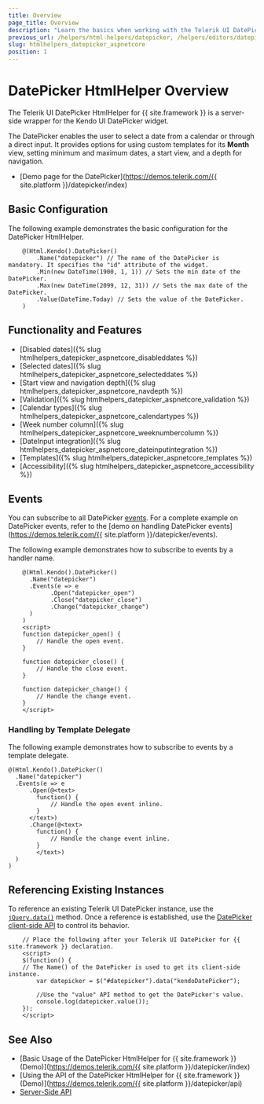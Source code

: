 ```yaml
---
title: Overview
page_title: Overview
description: "Learn the basics when working with the Telerik UI DatePicker HtmlHelper for {{ site.framework }}."
previous_url: /helpers/html-helpers/datepicker, /helpers/editors/datepicker/overview
slug: htmlhelpers_datepicker_aspnetcore
position: 1
---
```


# DatePicker HtmlHelper Overview

The Telerik UI DatePicker HtmlHelper for {{ site.framework }} is a server-side wrapper for the Kendo UI DatePicker widget.

The DatePicker enables the user to select a date from a calendar or through a direct input. It provides options for using custom templates for its **Month** view, setting minimum and maximum dates, a start view, and a depth for navigation.

* [Demo page for the DatePicker](https://demos.telerik.com/{{ site.platform }}/datepicker/index)

## Basic Configuration

The following example demonstrates the basic configuration for the DatePicker HtmlHelper.

```
    @(Html.Kendo().DatePicker()
        .Name("datepicker") // The name of the DatePicker is mandatory. It specifies the "id" attribute of the widget.
        .Min(new DateTime(1900, 1, 1)) // Sets the min date of the DatePicker.
        .Max(new DateTime(2099, 12, 31)) // Sets the max date of the DatePicker.
        .Value(DateTime.Today) // Sets the value of the DatePicker.
    )
```

## Functionality and Features

* [Disabled dates]({% slug htmlhelpers_datepicker_aspnetcore_disableddates %})
* [Selected dates]({% slug htmlhelpers_datepicker_aspnetcore_selecteddates %})
* [Start view and navigation depth]({% slug htmlhelpers_datepicker_aspnetcore_navdepth %})
* [Validation]({% slug htmlhelpers_datepicker_aspnetcore_validation %})
* [Calendar types]({% slug htmlhelpers_datepicker_aspnetcore_calendartypes %})
* [Week number column]({% slug htmlhelpers_datepicker_aspnetcore_weeknumbercolumn %})
* [DateInput integration]({% slug htmlhelpers_datepicker_aspnetcore_dateinputintegration %})
* [Templates]({% slug htmlhelpers_datepicker_aspnetcore_templates %})
* [Accessibility]({% slug htmlhelpers_datepicker_aspnetcore_accessibility %})

## Events

You can subscribe to all DatePicker [events](/api/datepicker). For a complete example on DatePicker events, refer to the [demo on handling DatePicker events](https://demos.telerik.com/{{ site.platform }}/datepicker/events).

The following example demonstrates how to subscribe to events by a handler name.

```
    @(Html.Kendo().DatePicker()
      .Name("datepicker")
      .Events(e => e
            .Open("datepicker_open")
            .Close("datepicker_close")
            .Change("datepicker_change")
      )
    )
    <script>
    function datepicker_open() {
        // Handle the open event.
    }

    function datepicker_close() {
        // Handle the close event.
    }

    function datepicker_change() {
        // Handle the change event.
    }
    </script>
```

### Handling by Template Delegate

The following example demonstrates how to subscribe to events by a template delegate.

    @(Html.Kendo().DatePicker()
      .Name("datepicker")
      .Events(e => e
          .Open(@<text>
            function() {
                // Handle the open event inline.
            }
          </text>)
          .Change(@<text>
            function() {
                // Handle the change event inline.
            }
            </text>)
      )
    )

## Referencing Existing Instances

To reference an existing Telerik UI DatePicker instance, use the [`jQuery.data()`](http://api.jquery.com/jQuery.data/) method. Once a reference is established, use the [DatePicker client-side API](https://docs.telerik.com/kendo-ui/api/javascript/ui/datepicker#methods) to control its behavior.

        // Place the following after your Telerik UI DatePicker for {{ site.framework }} declaration.
        <script>
        $(function() {
        // The Name() of the DatePicker is used to get its client-side instance.
            var datepicker = $("#datepicker").data("kendoDatePicker");

            //Use the "value" API method to get the DatePicker's value.
            console.log(datepicker.value());
        });
        </script>

## See Also

* [Basic Usage of the DatePicker HtmlHelper for {{ site.framework }} (Demo)](https://demos.telerik.com/{{ site.platform }}/datepicker/index)
* [Using the API of the DatePicker HtmlHelper for {{ site.framework }} (Demo)](https://demos.telerik.com/{{ site.platform }}/datepicker/api)
* [Server-Side API](/api/datepicker)
